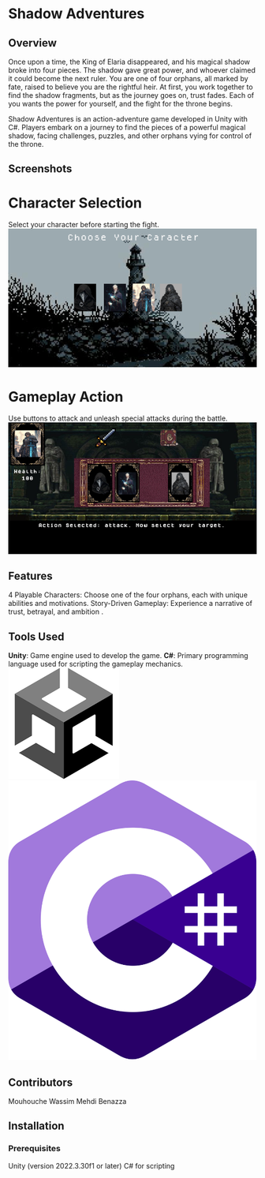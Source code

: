 # Shadow Adventures
## Overview
Once upon a time, the King of Elaria disappeared, and his magical shadow broke into four pieces. The shadow gave great power, and whoever claimed it could become the next ruler.
You are one of four orphans, all marked by fate, raised to believe you are the rightful heir. At first, you work together to find the shadow fragments, but as the journey goes on, trust fades. Each of you wants the power for yourself, and the fight for the throne begins.

Shadow Adventures is an action-adventure game developed in Unity with C#. Players embark on a journey to find the pieces of a powerful magical shadow, facing challenges, puzzles, and other orphans vying for control of the throne.

## Screenshots
# Character Selection
Select your character before starting the fight.
![characters](/Readme%20related/Screenshot%202025-01-12%20015224.png)

# Gameplay Action
Use buttons to attack and unleash special attacks during the battle.
![gameplay](/Readme%20related/Screenshot%202025-01-12%20015204.png)


## Features
4 Playable Characters: Choose one of the four orphans, each with unique abilities and motivations.
Story-Driven Gameplay: Experience a narrative of trust, betrayal, and ambition .

## Tools Used
**Unity**: Game engine used to develop the game.
**C#**: Primary programming language used for scripting the gameplay mechanics.
![Uinty](/Readme%20related/images.png)
![C#](/Readme%20related/Logo_C_sharp.svg.png)


## Contributors
Mouhouche Wassim 
Mehdi Benazza 

## Installation
### Prerequisites
Unity (version 2022.3.30f1 or later)
C# for scripting